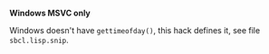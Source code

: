 **Windows MSVC only**

Windows doesn't have `gettimeofday()`, this hack defines it, see file
`sbcl.lisp.snip`.
